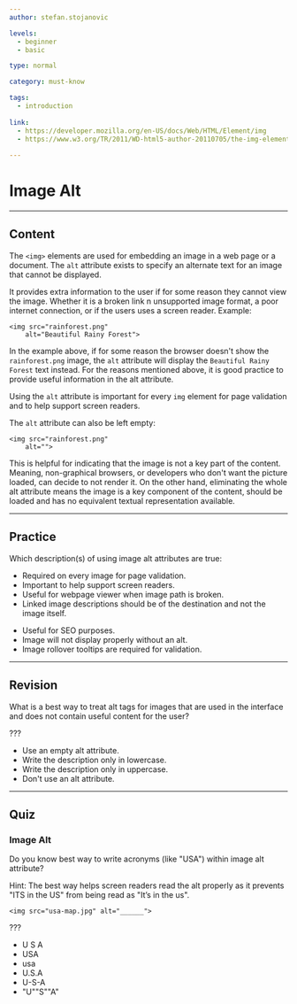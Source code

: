 ```yaml
---
author: stefan.stojanovic

levels:
  - beginner
  - basic

type: normal

category: must-know

tags:
  - introduction
  
link: 
  - https://developer.mozilla.org/en-US/docs/Web/HTML/Element/img
  - https://www.w3.org/TR/2011/WD-html5-author-20110705/the-img-element.html#dom-img-alt
 
---
```

# Image Alt
---
## Content

The `<img>` elements are used for embedding an image in a web page or a document. 
The `alt` attribute exists to specify an alternate text for an image that cannot be displayed.

It provides extra information to the user if for some reason they cannot view the image. Whether it is a broken link  n unsupported image format, a poor internet connection, or if the users uses a screen reader.
Example:
```
<img src="rainforest.png"
    alt="Beautiful Rainy Forest">
```

In the example above, if for some reason the browser doesn't show the `rainforest.png` image, the `alt` attribute will display the `Beautiful Rainy Forest` text instead.
For the reasons mentioned above, it is good practice to provide useful information in the alt attribute.


Using the `alt` attribute is important for every `img` element for page validation and to help support screen readers. 

The `alt` attribute can also be left empty:
```
<img src="rainforest.png"
    alt="">
```

This is helpful for indicating that the image is not a key part of the content. Meaning, non-graphical browsers, or developers who don't want the picture loaded, can decide to not render it. On the other hand, eliminating the whole alt attribute means the image is a key component of the content, should be loaded and has no equivalent textual representation available.

---
## Practice

Which description(s) of using image alt attributes are true:

+ Required on every image for page validation.
+ Important to help support screen readers. 
+ Useful for webpage viewer when image path is broken. 
+ Linked image descriptions should be of the destination and not the image itself.
- Useful for SEO purposes. 
- Image will not display properly without an alt.
- Image rollover tooltips are required for validation. 

---
## Revision

What is a best way to treat alt tags for images that are used in the interface and does not contain useful content for the user?

???

* Use an empty alt attribute.
* Write the description only in lowercase.
* Write the description only in uppercase.
* Don't use an alt attribute. 

---
## Quiz

### Image Alt

Do you know best way to write acronyms (like "USA") within image alt attribute?

Hint: The best way helps screen readers read the alt properly as it prevents "ITS in the US" from being read as "It’s in the us".

`<img src="usa-map.jpg" alt="______">`

???

* U S A
* USA
* usa
* U.S.A
* U-S-A
* "U""S""A"

